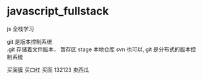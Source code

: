 # javascript_fullstack
js 全栈学习

git 是版本控制系统  
 .git 存储着文件版本， 暂存区 stage  本地仓库 
svn 也可以,
git 是分布式的版本控制系统

买面膜
买口红
买面
132123
卖西瓜
